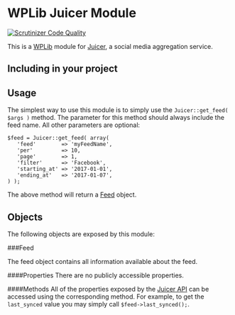 # WPLib Juicer Module
[![Scrutinizer Code Quality](https://scrutinizer-ci.com/g/clubdeuce/wplib-olm-juicer/badges/quality-score.png?b=master)](https://scrutinizer-ci.com/g/clubdeuce/wplib-olm-juicer/?branch=master)


This is a [WPLib](https://github.com/wplib/wplib) module for [Juicer](https://juicer.io), a social media aggregation service.

## Including in your project

## Usage
The simplest way to use this module is to simply use the `Juicer::get_feed( $args )` method. The parameter for this method should always include the feed name. All other parameters are optional:
 
 ```
 $feed = Juicer::get_feed( array(
    'feed'        => 'myFeedName',
    'per'         => 10,
    'page'        => 1,
    'filter'      => 'Facebook',
    'starting_at' => '2017-01-01',
    'ending_at'   => '2017-01-07',
 ) );
 ```
 
 The above method will return a [Feed](#feed) object.


## Objects
The following objects are exposed by this module:

<a name="feed"></a>
###Feed

The feed object contains all information available about the feed.

####Properties
There are no publicly accessible properties.

####Methods
All of the properties exposed by the [Juicer API](https://juicer.io/api#feed) can be accessed using the corresponding method. For example, to get the `last_synced` value you may simply call `$feed->last_synced();`. 